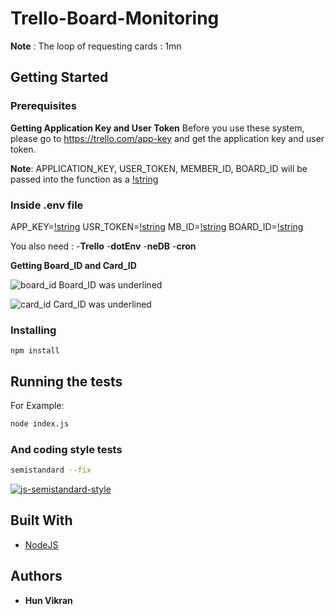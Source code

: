 # Trello-Board-Monitoring

 **Note** : The loop of requesting cards : 1mn

## Getting Started

### Prerequisites

**Getting Application Key and User Token**
Before you use these system, please go to https://trello.com/app-key and get the application key and user token.

**Note**: APPLICATION_KEY, USER_TOKEN, MEMBER_ID, BOARD_ID will be passed into the function as a [!string][1]

### Inside .env file

APP_KEY=[!string][1]
USR_TOKEN=[!string][1]
MB_ID=[!string][1]
BOARD_ID=[!string][1]


You also need :
  -**Trello**
  -**dotEnv**
  -**neDB**
  -**cron**

**Getting Board_ID and Card_ID**

![board_id](https://user-images.githubusercontent.com/45678324/59160759-db2f8c80-8b03-11e9-830c-4df00f8de105.png)
Board_ID was underlined

![card_id](https://user-images.githubusercontent.com/45678324/59160763-dcf95000-8b03-11e9-9861-6fbec55bee20.png)
Card_ID was underlined

### Installing

```
npm install
```

## Running the tests

For Example:

```bash
node index.js
```


### And coding style tests

```bash
semistandard --fix
```
[![js-semistandard-style](https://img.shields.io/badge/code%20style-semistandard-brightgreen.svg?style=flat-square)](https://github.com/Flet/semistandard)

## Built With

* [NodeJS](https://nodejs.org/en/)

## Authors

* **Hun Vikran** 

[1]:https://developer.mozilla.org/en-US/docs/Web/JavaScript/Reference/Global_Objects/String